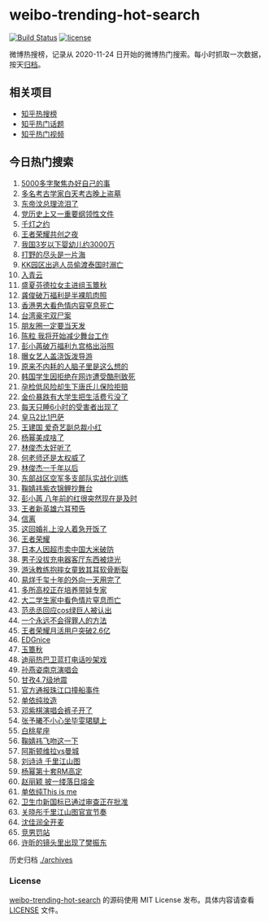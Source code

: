 # weibo-trending-hot-search

[![Build Status](https://github.com/justjavac/weibo-trending-hot-search/workflows/ci/badge.svg?branch=master)](https://github.com/justjavac/weibo-trending-hot-search/actions)
[![license](https://img.shields.io/github/license/justjavac/weibo-trending-hot-search)](https://github.com/justjavac/weibo-trending-hot-search/blob/master/LICENSE)

微博热搜榜，记录从 2020-11-24 日开始的微博热门搜索。每小时抓取一次数据，按天[归档](./archives)。

## 相关项目

- [知乎热搜榜](https://github.com/justjavac/zhihu-trending-top-search)
- [知乎热门话题](https://github.com/justjavac/zhihu-trending-hot-questions)
- [知乎热门视频](https://github.com/justjavac/zhihu-trending-hot-video)

## 今日热门搜索

<!-- BEGIN -->
<!-- 最后更新时间 Mon Oct 27 2025 04:17:23 GMT+0800 (China Standard Time) -->

1. [5000多字聚焦办好自己的事](https://s.weibo.com//weibo?q=%235000%E5%A4%9A%E5%AD%97%E8%81%9A%E7%84%A6%E5%8A%9E%E5%A5%BD%E8%87%AA%E5%B7%B1%E7%9A%84%E4%BA%8B%23&Refer=new_time)
1. [多名考古学家白天考古晚上盗墓](https://s.weibo.com//weibo?q=%23%E5%A4%9A%E5%90%8D%E8%80%83%E5%8F%A4%E5%AD%A6%E5%AE%B6%E7%99%BD%E5%A4%A9%E8%80%83%E5%8F%A4%E6%99%9A%E4%B8%8A%E7%9B%97%E5%A2%93%23&t=31&band_rank=1&Refer=top)
1. [东帝汶总理流泪了](https://s.weibo.com//weibo?q=%23%E4%B8%9C%E5%B8%9D%E6%B1%B6%E6%80%BB%E7%90%86%E6%B5%81%E6%B3%AA%E4%BA%86%23&t=31&band_rank=39&Refer=top)
1. [党历史上又一重要纲领性文件](https://s.weibo.com//weibo?q=%23%E5%85%9A%E5%8E%86%E5%8F%B2%E4%B8%8A%E5%8F%88%E4%B8%80%E9%87%8D%E8%A6%81%E7%BA%B2%E9%A2%86%E6%80%A7%E6%96%87%E4%BB%B6%23&t=31&band_rank=3&Refer=top)
1. [千灯之约](https://s.weibo.com//weibo?q=%E5%8D%83%E7%81%AF%E4%B9%8B%E7%BA%A6&t=31&band_rank=4&Refer=top)
1. [王者荣耀共创之夜](https://s.weibo.com//weibo?q=%E7%8E%8B%E8%80%85%E8%8D%A3%E8%80%80%E5%85%B1%E5%88%9B%E4%B9%8B%E5%A4%9C&t=31&band_rank=2&Refer=top)
1. [我国3岁以下婴幼儿约3000万](https://s.weibo.com//weibo?q=%23%E6%88%91%E5%9B%BD3%E5%B2%81%E4%BB%A5%E4%B8%8B%E5%A9%B4%E5%B9%BC%E5%84%BF%E7%BA%A63000%E4%B8%87%23&t=31&band_rank=5&Refer=top)
1. [打野的尽头是一片海](https://s.weibo.com//weibo?q=%E6%89%93%E9%87%8E%E7%9A%84%E5%B0%BD%E5%A4%B4%E6%98%AF%E4%B8%80%E7%89%87%E6%B5%B7&t=31&band_rank=10&Refer=top)
1. [KK园区出逃人员偷渡泰国时溺亡](https://s.weibo.com//weibo?q=%23KK%E5%9B%AD%E5%8C%BA%E5%87%BA%E9%80%83%E4%BA%BA%E5%91%98%E5%81%B7%E6%B8%A1%E6%B3%B0%E5%9B%BD%E6%97%B6%E6%BA%BA%E4%BA%A1%23&t=31&band_rank=40&Refer=top)
1. [入青云](https://s.weibo.com//weibo?q=%E5%85%A5%E9%9D%92%E4%BA%91&t=31&band_rank=46&Refer=top)
1. [盛夏芬德拉女主进组玉簟秋](https://s.weibo.com//weibo?q=%E7%9B%9B%E5%A4%8F%E8%8A%AC%E5%BE%B7%E6%8B%89%E5%A5%B3%E4%B8%BB%E8%BF%9B%E7%BB%84%E7%8E%89%E7%B0%9F%E7%A7%8B&t=31&band_rank=7&Refer=top)
1. [龚俊破万福利是半裸肌肉照](https://s.weibo.com//weibo?q=%E9%BE%9A%E4%BF%8A%E7%A0%B4%E4%B8%87%E7%A6%8F%E5%88%A9%E6%98%AF%E5%8D%8A%E8%A3%B8%E8%82%8C%E8%82%89%E7%85%A7&t=31&band_rank=11&Refer=top)
1. [香港男大看色情内容窒息死亡](https://s.weibo.com//weibo?q=%23%E9%A6%99%E6%B8%AF%E7%94%B7%E5%A4%A7%E7%9C%8B%E8%89%B2%E6%83%85%E5%86%85%E5%AE%B9%E7%AA%92%E6%81%AF%E6%AD%BB%E4%BA%A1%23&t=31&band_rank=15&Refer=top)
1. [台湾豪宅双尸案](https://s.weibo.com//weibo?q=%23%E5%8F%B0%E6%B9%BE%E8%B1%AA%E5%AE%85%E5%8F%8C%E5%B0%B8%E6%A1%88%23&t=31&band_rank=16&Refer=top)
1. [朋友圈一定要当天发](https://s.weibo.com//weibo?q=%E6%9C%8B%E5%8F%8B%E5%9C%88%E4%B8%80%E5%AE%9A%E8%A6%81%E5%BD%93%E5%A4%A9%E5%8F%91&t=31&band_rank=13&Refer=top)
1. [陈粒 我将开始减少舞台工作](https://s.weibo.com//weibo?q=%E9%99%88%E7%B2%92%20%E6%88%91%E5%B0%86%E5%BC%80%E5%A7%8B%E5%87%8F%E5%B0%91%E8%88%9E%E5%8F%B0%E5%B7%A5%E4%BD%9C&t=31&band_rank=12&Refer=top)
1. [彭小苒破万福利九宫格出浴照](https://s.weibo.com//weibo?q=%23%E5%BD%AD%E5%B0%8F%E8%8B%92%E7%A0%B4%E4%B8%87%E7%A6%8F%E5%88%A9%E4%B9%9D%E5%AE%AB%E6%A0%BC%E5%87%BA%E6%B5%B4%E7%85%A7%23&t=31&band_rank=23&Refer=top)
1. [曝女艺人盖浇饭泼导游](https://s.weibo.com//weibo?q=%E6%9B%9D%E5%A5%B3%E8%89%BA%E4%BA%BA%E7%9B%96%E6%B5%87%E9%A5%AD%E6%B3%BC%E5%AF%BC%E6%B8%B8&t=31&band_rank=31&Refer=top)
1. [原来不内耗的人脑子里是这么想的](https://s.weibo.com//weibo?q=%E5%8E%9F%E6%9D%A5%E4%B8%8D%E5%86%85%E8%80%97%E7%9A%84%E4%BA%BA%E8%84%91%E5%AD%90%E9%87%8C%E6%98%AF%E8%BF%99%E4%B9%88%E6%83%B3%E7%9A%84&t=31&band_rank=17&Refer=top)
1. [韩国学生因拒绝在网诈遭受酷刑致死](https://s.weibo.com//weibo?q=%E9%9F%A9%E5%9B%BD%E5%AD%A6%E7%94%9F%E5%9B%A0%E6%8B%92%E7%BB%9D%E5%9C%A8%E7%BD%91%E8%AF%88%E9%81%AD%E5%8F%97%E9%85%B7%E5%88%91%E8%87%B4%E6%AD%BB&t=31&band_rank=33&Refer=top)
1. [孕检低风险却生下唐氏儿保险拒赔](https://s.weibo.com//weibo?q=%23%E5%AD%95%E6%A3%80%E4%BD%8E%E9%A3%8E%E9%99%A9%E5%8D%B4%E7%94%9F%E4%B8%8B%E5%94%90%E6%B0%8F%E5%84%BF%E4%BF%9D%E9%99%A9%E6%8B%92%E8%B5%94%23&t=31&band_rank=19&Refer=top)
1. [金价暴跌有大学生把生活费亏没了](https://s.weibo.com//weibo?q=%23%E9%87%91%E4%BB%B7%E6%9A%B4%E8%B7%8C%E6%9C%89%E5%A4%A7%E5%AD%A6%E7%94%9F%E6%8A%8A%E7%94%9F%E6%B4%BB%E8%B4%B9%E4%BA%8F%E6%B2%A1%E4%BA%86%23&t=31&band_rank=21&Refer=top)
1. [每天只睡6小时的受害者出现了](https://s.weibo.com//weibo?q=%23%E6%AF%8F%E5%A4%A9%E5%8F%AA%E7%9D%A16%E5%B0%8F%E6%97%B6%E7%9A%84%E5%8F%97%E5%AE%B3%E8%80%85%E5%87%BA%E7%8E%B0%E4%BA%86%23&t=31&band_rank=22&Refer=top)
1. [皇马2比1巴萨](https://s.weibo.com//weibo?q=%23%E7%9A%87%E9%A9%AC2%E6%AF%941%E5%B7%B4%E8%90%A8%23&t=31&band_rank=23&Refer=top)
1. [王建国 爱奇艺副总裁小红](https://s.weibo.com//weibo?q=%E7%8E%8B%E5%BB%BA%E5%9B%BD%20%E7%88%B1%E5%A5%87%E8%89%BA%E5%89%AF%E6%80%BB%E8%A3%81%E5%B0%8F%E7%BA%A2&t=31&band_rank=25&Refer=top)
1. [杨幂美成啥了](https://s.weibo.com//weibo?q=%E6%9D%A8%E5%B9%82%E7%BE%8E%E6%88%90%E5%95%A5%E4%BA%86&t=31&band_rank=22&Refer=top)
1. [林俊杰太好听了](https://s.weibo.com//weibo?q=%E6%9E%97%E4%BF%8A%E6%9D%B0%E5%A4%AA%E5%A5%BD%E5%90%AC%E4%BA%86&t=31&band_rank=27&Refer=top)
1. [何老师还是太权威了](https://s.weibo.com//weibo?q=%E4%BD%95%E8%80%81%E5%B8%88%E8%BF%98%E6%98%AF%E5%A4%AA%E6%9D%83%E5%A8%81%E4%BA%86&t=31&band_rank=24&Refer=top)
1. [林俊杰一千年以后](https://s.weibo.com//weibo?q=%E6%9E%97%E4%BF%8A%E6%9D%B0%E4%B8%80%E5%8D%83%E5%B9%B4%E4%BB%A5%E5%90%8E&t=31&band_rank=6&Refer=top)
1. [东部战区空军多支部队实战化训练](https://s.weibo.com//weibo?q=%23%E4%B8%9C%E9%83%A8%E6%88%98%E5%8C%BA%E7%A9%BA%E5%86%9B%E5%A4%9A%E6%94%AF%E9%83%A8%E9%98%9F%E5%AE%9E%E6%88%98%E5%8C%96%E8%AE%AD%E7%BB%83%23&t=31&band_rank=29&Refer=top)
1. [鞠婧祎紫衣锦鲤抄舞台](https://s.weibo.com//weibo?q=%E9%9E%A0%E5%A9%A7%E7%A5%8E%E7%B4%AB%E8%A1%A3%E9%94%A6%E9%B2%A4%E6%8A%84%E8%88%9E%E5%8F%B0&t=31&band_rank=37&Refer=top)
1. [彭小苒 八年前的红很突然现在是及时](https://s.weibo.com//weibo?q=%E5%BD%AD%E5%B0%8F%E8%8B%92%20%E5%85%AB%E5%B9%B4%E5%89%8D%E7%9A%84%E7%BA%A2%E5%BE%88%E7%AA%81%E7%84%B6%E7%8E%B0%E5%9C%A8%E6%98%AF%E5%8F%8A%E6%97%B6&t=31&band_rank=18&Refer=top)
1. [王者新英雄六耳预告](https://s.weibo.com//weibo?q=%23%E7%8E%8B%E8%80%85%E6%96%B0%E8%8B%B1%E9%9B%84%E5%85%AD%E8%80%B3%E9%A2%84%E5%91%8A%23&t=31&band_rank=9&Refer=top)
1. [信离](https://s.weibo.com//weibo?q=%E4%BF%A1%E7%A6%BB&t=31&band_rank=14&Refer=top)
1. [这回婚礼上没人着急开饭了](https://s.weibo.com//weibo?q=%E8%BF%99%E5%9B%9E%E5%A9%9A%E7%A4%BC%E4%B8%8A%E6%B2%A1%E4%BA%BA%E7%9D%80%E6%80%A5%E5%BC%80%E9%A5%AD%E4%BA%86&t=31&band_rank=42&Refer=top)
1. [王者荣耀](https://s.weibo.com//weibo?q=%E7%8E%8B%E8%80%85%E8%8D%A3%E8%80%80&t=31&band_rank=35&Refer=top)
1. [日本人因超市卖中国大米破防](https://s.weibo.com//weibo?q=%E6%97%A5%E6%9C%AC%E4%BA%BA%E5%9B%A0%E8%B6%85%E5%B8%82%E5%8D%96%E4%B8%AD%E5%9B%BD%E5%A4%A7%E7%B1%B3%E7%A0%B4%E9%98%B2&t=31&band_rank=36&Refer=top)
1. [男子没拔充电器客厅东西被烧光](https://s.weibo.com//weibo?q=%23%E7%94%B7%E5%AD%90%E6%B2%A1%E6%8B%94%E5%85%85%E7%94%B5%E5%99%A8%E5%AE%A2%E5%8E%85%E4%B8%9C%E8%A5%BF%E8%A2%AB%E7%83%A7%E5%85%89%23&t=31&band_rank=37&Refer=top)
1. [游泳教练抱摔女童致其耳软骨断裂](https://s.weibo.com//weibo?q=%23%E6%B8%B8%E6%B3%B3%E6%95%99%E7%BB%83%E6%8A%B1%E6%91%94%E5%A5%B3%E7%AB%A5%E8%87%B4%E5%85%B6%E8%80%B3%E8%BD%AF%E9%AA%A8%E6%96%AD%E8%A3%82%23&t=31&band_rank=38&Refer=top)
1. [易烊千玺十年的外向一天用完了](https://s.weibo.com//weibo?q=%E6%98%93%E7%83%8A%E5%8D%83%E7%8E%BA%E5%8D%81%E5%B9%B4%E7%9A%84%E5%A4%96%E5%90%91%E4%B8%80%E5%A4%A9%E7%94%A8%E5%AE%8C%E4%BA%86&t=31&band_rank=38&Refer=top)
1. [多所高校正在培养带娃专家](https://s.weibo.com//weibo?q=%23%E5%A4%9A%E6%89%80%E9%AB%98%E6%A0%A1%E6%AD%A3%E5%9C%A8%E5%9F%B9%E5%85%BB%E5%B8%A6%E5%A8%83%E4%B8%93%E5%AE%B6%23&t=31&band_rank=49&Refer=top)
1. [大二学生家中看色情片窒息而亡](https://s.weibo.com//weibo?q=%23%E5%A4%A7%E4%BA%8C%E5%AD%A6%E7%94%9F%E5%AE%B6%E4%B8%AD%E7%9C%8B%E8%89%B2%E6%83%85%E7%89%87%E7%AA%92%E6%81%AF%E8%80%8C%E4%BA%A1%23&t=31&band_rank=39&Refer=top)
1. [范丞丞回应cos绿巨人被认出](https://s.weibo.com//weibo?q=%E8%8C%83%E4%B8%9E%E4%B8%9E%E5%9B%9E%E5%BA%94cos%E7%BB%BF%E5%B7%A8%E4%BA%BA%E8%A2%AB%E8%AE%A4%E5%87%BA&t=31&band_rank=32&Refer=top)
1. [一个永远不会得罪人的方法](https://s.weibo.com//weibo?q=%E4%B8%80%E4%B8%AA%E6%B0%B8%E8%BF%9C%E4%B8%8D%E4%BC%9A%E5%BE%97%E7%BD%AA%E4%BA%BA%E7%9A%84%E6%96%B9%E6%B3%95&t=31&band_rank=45&Refer=top)
1. [王者荣耀月活用户突破2.6亿](https://s.weibo.com//weibo?q=%23%E7%8E%8B%E8%80%85%E8%8D%A3%E8%80%80%E6%9C%88%E6%B4%BB%E7%94%A8%E6%88%B7%E7%AA%81%E7%A0%B42.6%E4%BA%BF%23&t=31&band_rank=45&Refer=top)
1. [EDGnice](https://s.weibo.com//weibo?q=EDGnice&t=31&band_rank=35&Refer=top)
1. [玉簟秋](https://s.weibo.com//weibo?q=%E7%8E%89%E7%B0%9F%E7%A7%8B&t=31&band_rank=28&Refer=top)
1. [迪丽热巴卫蓝打电话吵架戏](https://s.weibo.com//weibo?q=%23%E8%BF%AA%E4%B8%BD%E7%83%AD%E5%B7%B4%E5%8D%AB%E8%93%9D%E6%89%93%E7%94%B5%E8%AF%9D%E5%90%B5%E6%9E%B6%E6%88%8F%23&t=31&band_rank=26&Refer=top)
1. [孙燕姿南京演唱会](https://s.weibo.com//weibo?q=%E5%AD%99%E7%87%95%E5%A7%BF%E5%8D%97%E4%BA%AC%E6%BC%94%E5%94%B1%E4%BC%9A&t=31&band_rank=45&Refer=top)
1. [甘孜4.7级地震](https://s.weibo.com//weibo?q=%23%E7%94%98%E5%AD%9C4.7%E7%BA%A7%E5%9C%B0%E9%9C%87%23&t=31&band_rank=20&Refer=top)
1. [官方通报珠江口撞船事件](https://s.weibo.com//weibo?q=%23%E5%AE%98%E6%96%B9%E9%80%9A%E6%8A%A5%E7%8F%A0%E6%B1%9F%E5%8F%A3%E6%92%9E%E8%88%B9%E4%BA%8B%E4%BB%B6%23&t=31&band_rank=30&Refer=top)
1. [单依纯妆造](https://s.weibo.com//weibo?q=%E5%8D%95%E4%BE%9D%E7%BA%AF%E5%A6%86%E9%80%A0&t=31&band_rank=36&Refer=top)
1. [邓紫棋演唱会裤子开了](https://s.weibo.com//weibo?q=%E9%82%93%E7%B4%AB%E6%A3%8B%E6%BC%94%E5%94%B1%E4%BC%9A%E8%A3%A4%E5%AD%90%E5%BC%80%E4%BA%86&t=31&band_rank=34&Refer=top)
1. [张予曦不小心坐毕雯珺腿上](https://s.weibo.com//weibo?q=%E5%BC%A0%E4%BA%88%E6%9B%A6%E4%B8%8D%E5%B0%8F%E5%BF%83%E5%9D%90%E6%AF%95%E9%9B%AF%E7%8F%BA%E8%85%BF%E4%B8%8A&t=31&band_rank=41&Refer=top)
1. [白桃星座](https://s.weibo.com//weibo?q=%E7%99%BD%E6%A1%83%E6%98%9F%E5%BA%A7&t=31&band_rank=40&Refer=top)
1. [鞠婧祎飞吻这一下](https://s.weibo.com//weibo?q=%E9%9E%A0%E5%A9%A7%E7%A5%8E%E9%A3%9E%E5%90%BB%E8%BF%99%E4%B8%80%E4%B8%8B&t=31&band_rank=42&Refer=top)
1. [阿斯顿维拉vs曼城](https://s.weibo.com//weibo?q=%E9%98%BF%E6%96%AF%E9%A1%BF%E7%BB%B4%E6%8B%89vs%E6%9B%BC%E5%9F%8E&t=31&band_rank=45&Refer=top)
1. [刘诗诗 千里江山图](https://s.weibo.com//weibo?q=%E5%88%98%E8%AF%97%E8%AF%97%20%E5%8D%83%E9%87%8C%E6%B1%9F%E5%B1%B1%E5%9B%BE&t=31&band_rank=8&Refer=top)
1. [杨幂第十套RM高定](https://s.weibo.com//weibo?q=%23%E6%9D%A8%E5%B9%82%E7%AC%AC%E5%8D%81%E5%A5%97RM%E9%AB%98%E5%AE%9A%23&t=31&band_rank=43&Refer=top)
1. [赵丽颖 披一缕落日熔金](https://s.weibo.com//weibo?q=%E8%B5%B5%E4%B8%BD%E9%A2%96%20%E6%8A%AB%E4%B8%80%E7%BC%95%E8%90%BD%E6%97%A5%E7%86%94%E9%87%91&t=31&band_rank=47&Refer=top)
1. [单依纯This is me](https://s.weibo.com//weibo?q=%E5%8D%95%E4%BE%9D%E7%BA%AFThis%20is%20me&t=31&band_rank=44&Refer=top)
1. [卫生巾新国标已通过审查正在批准](https://s.weibo.com//weibo?q=%23%E5%8D%AB%E7%94%9F%E5%B7%BE%E6%96%B0%E5%9B%BD%E6%A0%87%E5%B7%B2%E9%80%9A%E8%BF%87%E5%AE%A1%E6%9F%A5%E6%AD%A3%E5%9C%A8%E6%89%B9%E5%87%86%23&t=31&band_rank=32&Refer=top)
1. [关晓彤千里江山图官宣节奏](https://s.weibo.com//weibo?q=%23%E5%85%B3%E6%99%93%E5%BD%A4%E5%8D%83%E9%87%8C%E6%B1%9F%E5%B1%B1%E5%9B%BE%E5%AE%98%E5%AE%A3%E8%8A%82%E5%A5%8F%23&t=31&band_rank=43&Refer=top)
1. [沈佳润全开麦](https://s.weibo.com//weibo?q=%E6%B2%88%E4%BD%B3%E6%B6%A6%E5%85%A8%E5%BC%80%E9%BA%A6&t=31&band_rank=48&Refer=top)
1. [竞男罚站](https://s.weibo.com//weibo?q=%E7%AB%9E%E7%94%B7%E7%BD%9A%E7%AB%99&t=31&band_rank=49&Refer=top)
1. [许昕的镜头里出现了樊振东](https://s.weibo.com//weibo?q=%E8%AE%B8%E6%98%95%E7%9A%84%E9%95%9C%E5%A4%B4%E9%87%8C%E5%87%BA%E7%8E%B0%E4%BA%86%E6%A8%8A%E6%8C%AF%E4%B8%9C&t=31&band_rank=50&Refer=top)

<!-- END -->

历史归档 [./archives](./archives)

### License

[weibo-trending-hot-search](https://github.com/justjavac/weibo-trending-hot-search) 的源码使用 MIT License
发布。具体内容请查看 [LICENSE](./LICENSE) 文件。
